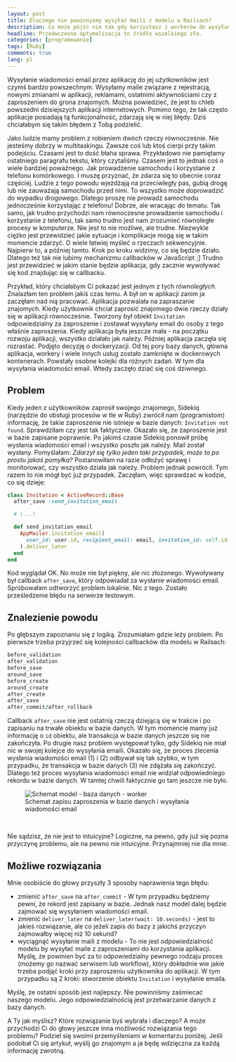 ```yaml
---
layout: post
title: Dlaczego nie powinnyśmy wysyłać maili z modelu w Railsach?
description: Co może pójść nie tak gdy korzystasz z workerów do wysyłania maili? - studium przypadku.
headline: Przedwczesna optymalizacja to źródło wszelkiego zła.
categories: [programowanie]
tags: [Ruby]
comments: true
lang: pl
---
```


Wysyłanie wiadomości email przez aplikację do jej użytkowników jest czymś bardzo powszechnym. Wysyłamy maile związane z rejestracją, nowymi zmianami w aplikacji, reklamami, ostatnimi aktywnościami czy z zaproszeniem do grona znajomych. Można powiedzieć, że jest to chleb powszedni dzisiejszych aplikacji internetowych. Pomimo tego, że tak często aplikacje posiadają tą funkcjonalność, zdarzają się w niej błędy. Dziś chciałabym się takim błędem z Tobą podzielić.

Jako ludzie mamy problem z robieniem dwóch rzeczy równocześnie. Nie jesteśmy dobrzy w multitaskingu. Zawsze coś lub ktoś cierpi przy takim podejściu. Czasami jest to dość błaha sprawa. Przykładowo nie pamiętamy ostatniego paragrafu tekstu, który czytaliśmy. Czasem jest to jednak coś o wiele bardziej poważnego. Jak prowadzenie samochodu i korzystanie z telefonu komórkowego. I muszę przyznać, że zdarza się to obecnie coraz częściej. Ludzie z tego powodu wjeżdżają na przeciwległy pas, gubią drogę lub nie zauważają samochodu przed nimi. To wszystko może doprowadzić do wypadku drogowego. Dlatego proszę nie prowadź samochodu jednocześnie korzystając z telefonu! Dobrze, ale wracając do tematu. Tak samo, jak trudno przychodzi nam równoczesne prowadzenie samochodu i korzystanie z telefonu, tak samo trudno jest nam zrozumieć równoległe procesy w komputerze. Nie jest to nie możliwe, ale trudne. Niezwykle ciężko jest przewidzieć jakie sytuacje i komplikacje mogą się w takim momencie zdarzyć. O wiele łatwiej myśleć o rzeczach sekwencyjnie. Najpierw to, a później tamto. Krok po kroku widzimy, co się będzie działo. Dlatego też tak nie lubimy mechanizmu callbacków w JavaScript ;] Trudno jest przewidzieć w jakim stanie będzie aplikacja, gdy zacznie wywoływać się kod znajdując się w callbacku.

Przykład, który chciałabym Ci pokazać jest jednym z tych _równoległych_. Znalazłam ten problem jakiś czas temu. A był on w aplikacji zanim ja zaczęłam nad nią pracować. Aplikacja pozwalała na zapraszanie znajomych. Kiedy użytkownik chciał zaprosić znajomego dwie rzeczy działy się w aplikacji równocześnie. Tworzony był obiekt `Invitation` odpowiedzialny za zaproszenie i zostawał wysyłany email do osoby z tego właśnie zaproszenia. Kiedy aplikacja była jeszcze mała - na początku rozwoju aplikacji, wszystko działało jak należy. Później aplikacja zaczęła się rozrastać. Podjęto decyzję o dockeryzacji. Od tej pory bazy danych, główna aplikacja, workery i wiele innych usług zostało zamknięte w dockerowych kontenerach. Powstały osobne kolejki dla różnych zadań. W tym dla wysyłania wiadomości email. Wtedy zaczęło dziać się coś dziwnego.

## Problem

Kiedy jeden z użytkowników zaprosił swojego znajomego, Sidekiq (narzędzie do obsługi procesów w tle w Ruby) zwrócił nam (programistom) informację, że takie zaproszenie nie istnieje w bazie danych: `Invitation not found`. Sprawdziłam czy jest tak faktycznie. Okazało się, że zaproszenie jest w bazie zapisane poprawnie. Po jakimś czasie Sidekiq ponowił próbę wysłania wiadomości email i wszystko poszło jak należy. Mail został wysłany. Pomyślałam: _Zdarzył się tylko jeden taki przypadek, może to po prostu jakaś pomyłka?_ Postanowiłam na razie odłożyć sprawę i monitorować, czy wszystko działa jak należy. Problem jednak powrócił. Tym razem to nie mógł być już przypadek. Zaczęłam, więc sprawdzać w kodzie, co się dzieje:

```ruby
class Invitation < ActiveRecord::Base
  after_save :send_invitation_email

  # (...)

  def send_invitation_email
    AppMailer.invitation_email(
      user_id: user.id, recipient_email: email, invitation_id: self.id
    ).deliver_later
  end
end
```

Kod wyglądał OK. No może nie był piękny, ale nic złożonego. Wywoływany był callback `after_save`, który odpowiadał za wysłanie wiadomości email. Spróbowałam odtworzyć problem lokalnie. Nic z tego. Zostało prześledzenie błędu na serwerze testowym.

## Znalezienie powodu

Po głębszym zapoznaniu się z logiką. Zrozumiałam gdzie leży problem. Po pierwsze trzeba przyjrzeć się kolejności callbacków dla modelu w Railsach:

```ruby
before_validation
after_validation
before_save
around_save
before_create
around_create
after_create
after_save
after_commit/after_rollback
```

Callback `after_save` nie jest ostatnią rzeczą dziejącą się w trakcie i po zapisaniu na trwałe obiektu w bazie danych. W tym momencie mamy już informację o `id` obiektu, ale transakcja w bazie danych jeszcze się nie zakończyła. Po drugie nasz problem występował tylko, gdy Sidekiq nie miał nic w swojej kolejce do wysyłania emaili. Okazało się, że proces zlecenia wysłania wiadomości email (1) i (2) odbywał się tak szybko, w tym przypadku, że transakcja w bazie danych (3) nie zdążała się zakończyć. Dlatego też proces wysyłania wiadomości email nie widział odpowiedniego rekordu w bazie danych. W tamtej chwili faktycznie go tam jeszcze nie było.

<figure>
  <img src="{{ site.baseurl_root }}/images/rails-mailer-problem/mailer-in-rails-model.jpg" alt='Schemat model - baza danych - worker'>
  <figcaption>Schemat zapisu zaproszenia w bazie danych i wysyłania wiadomości email</figcaption>
</figure>
<br>

Nie sądzisz, że nie jest to intuicyjne? Logiczne, na pewno, gdy już się pozna przyczynę problemu, ale na pewno nie intuicyjne. Przynajmniej nie dla mnie.

## Możliwe rozwiązania

Mnie osobiście do głowy przyszły 3 sposoby naprawienia tego błędu:

- zmienić  `after_save` na `after_commit`  - W tym przypadku będziemy pewni, że rekord jest zapisany w bazie. Jednak nasz model dalej będzie zajmować się wysyłaniem wiadomości email.
- zmienić `deliver_later` na `deliver_later(wait: 10.seconds)` - jest to jakieś rozwiązanie, ale co jeżeli zapis do bazy z jakichś przyczyn zajmowałby więcej niż 10 sekund?
- wyciągnąć wysyłanie maili z modelu - To nie jest odpowiedzialność modelu by wysyłać maile z zaproszeniami do korzystania aplikacji. Myślę, że powinien być za to odpowiedzialny pewnego rodzaju proces (możemy go nazwać serwisem lub workflow), który dokładnie wie jakie trzeba podjąć kroki przy zaproszeniu użytkownika do aplikacji. W tym przypadku są 2 kroki: stworzenie obiektu `Invitation` i wysyłanie emaila.

Myślę, że ostatni sposób jest najlepszy. Nie powinniśmy zaśmiecać naszego modelu. Jego odpowiedzialnością jest przetwarzanie danych z bazy danych.

A Ty jak myślisz? Które rozwiązanie byś wybrała i dlaczego? A może przychodzi Ci do głowy jeszcze inna możliwość rozwiązania tego problemu? Podziel się swoimi przemyśleniami w komentarzu poniżej. Jeśli podobał Ci się artykuł, wyślij go znajomym a ja będę wdzięczna za każdą informację zwrotną.
